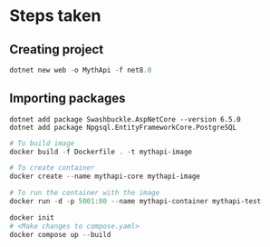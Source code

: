 # Steps taken


## Creating project 

```powershell
dotnet new web -o MythApi -f net8.0
```

## Importing packages 

```
dotnet add package Swashbuckle.AspNetCore --version 6.5.0
dotnet add package Npgsql.EntityFrameworkCore.PostgreSQL
```

```powershell
# To build image
docker build -f Dockerfile . -t mythapi-image

# To create container
docker create --name mythapi-core mythapi-image

# To run the container with the image
docker run -d -p 5001:80 --name mythapi-container mythapi-test
```

```powershell
docker init
# <Make changes to compose.yaml>
docker compose up --build
```
